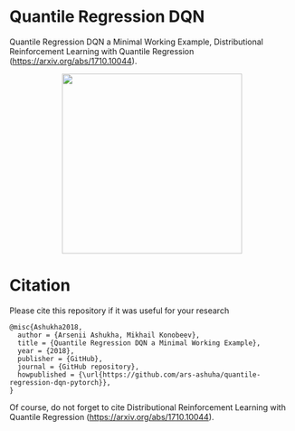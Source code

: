 # Quantile Regression DQN 
Quantile Regression DQN a Minimal Working Example, Distributional Reinforcement Learning with Quantile Regression (https://arxiv.org/abs/1710.10044).

<p align="center">
<img height="318" src="img/screens.gif"/>
</p>

# Citation
Please cite this repository if it was useful for your research

```
@misc{Ashukha2018,
  author = {Arsenii Ashukha, Mikhail Konobeev},
  title = {Quantile Regression DQN a Minimal Working Example},
  year = {2018},
  publisher = {GitHub},
  journal = {GitHub repository},
  howpublished = {\url{https://github.com/ars-ashuha/quantile-regression-dqn-pytorch}},
}
``` 
Of course, do not forget to cite Distributional Reinforcement Learning with Quantile Regression (https://arxiv.org/abs/1710.10044).
